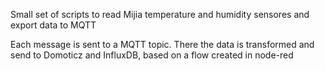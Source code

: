 Small set of scripts to read Mijia temperature and humidity sensores and export data to MQTT

Each message is sent to a MQTT topic.
There the data is transformed and send to Domoticz and InfluxDB, based on a flow created in node-red